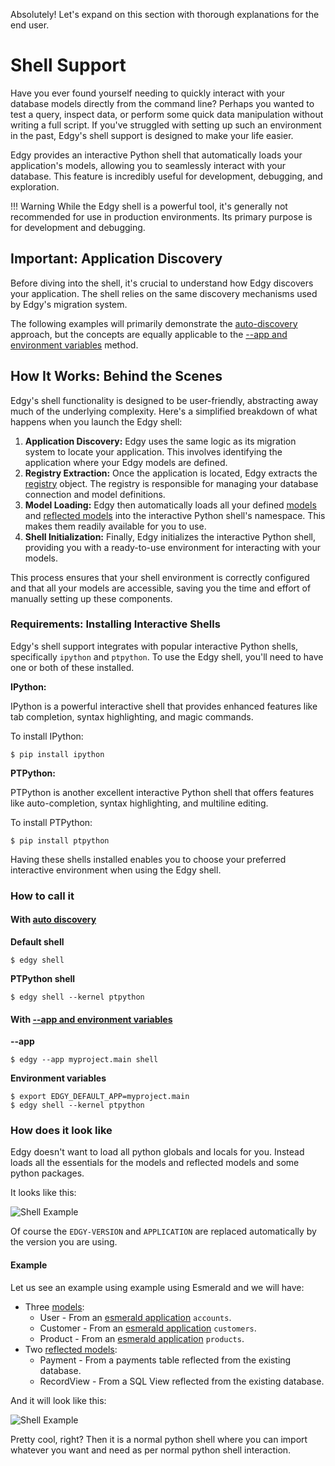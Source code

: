 Absolutely! Let's expand on this section with thorough explanations for the end user.

# Shell Support

Have you ever found yourself needing to quickly interact with your database models directly from the command line? Perhaps you wanted to test a query, inspect data, or perform some quick data manipulation without writing a full script. If you've struggled with setting up such an environment in the past, Edgy's shell support is designed to make your life easier.

Edgy provides an interactive Python shell that automatically loads your application's models, allowing you to seamlessly interact with your database. This feature is incredibly useful for development, debugging, and exploration.

!!! Warning
    While the Edgy shell is a powerful tool, it's generally not recommended for use in production environments. Its primary purpose is for development and debugging.

## Important: Application Discovery

Before diving into the shell, it's crucial to understand how Edgy discovers your application. The shell relies on the same discovery mechanisms used by Edgy's migration system.

The following examples will primarily demonstrate the [auto-discovery](./migrations/discovery.md#auto-discovery) approach, but the concepts are equally applicable to the [--app and environment variables](./migrations/discovery.md#environment-variables) method.

## How It Works: Behind the Scenes

Edgy's shell functionality is designed to be user-friendly, abstracting away much of the underlying complexity. Here's a simplified breakdown of what happens when you launch the Edgy shell:

1.  **Application Discovery:** Edgy uses the same logic as its migration system to locate your application. This involves identifying the application where your Edgy models are defined.
2.  **Registry Extraction:** Once the application is located, Edgy extracts the [registry](./registry.md) object. The registry is responsible for managing your database connection and model definitions.
3.  **Model Loading:** Edgy then automatically loads all your defined [models](./models.md) and [reflected models](./reflection/reflection.md) into the interactive Python shell's namespace. This makes them readily available for you to use.
4.  **Shell Initialization:** Finally, Edgy initializes the interactive Python shell, providing you with a ready-to-use environment for interacting with your models.

This process ensures that your shell environment is correctly configured and that all your models are accessible, saving you the time and effort of manually setting up these components.

### Requirements: Installing Interactive Shells

Edgy's shell support integrates with popular interactive Python shells, specifically `ipython` and `ptpython`. To use the Edgy shell, you'll need to have one or both of these installed.

**IPython:**

IPython is a powerful interactive shell that provides enhanced features like tab completion, syntax highlighting, and magic commands.

To install IPython:

```shell
$ pip install ipython
```

**PTPython:**

PTPython is another excellent interactive Python shell that offers features like auto-completion, syntax highlighting, and multiline editing.

To install PTPython:

```shell
$ pip install ptpython
```

Having these shells installed enables you to choose your preferred interactive environment when using the Edgy shell.

### How to call it

#### With [auto discovery](./migrations/discovery.md#auto-discovery)

**Default shell**

```shell
$ edgy shell
```

**PTPython shell**

```shell
$ edgy shell --kernel ptpython
```

#### With [--app and environment variables](./migrations/discovery.md#environment-variables)

**--app**

```shell
$ edgy --app myproject.main shell
```

**Environment variables**

```shell
$ export EDGY_DEFAULT_APP=myproject.main
$ edgy shell --kernel ptpython
```

### How does it look like

Edgy doesn't want to load all python globals and locals for you. Instead loads all the
essentials for the models and reflected models and some python packages.

It looks like this:

<img src="https://res.cloudinary.com/tarsild/image/upload/v1691426975/packages/edgy/resources/edgy_shell_dqx9bf.png" alt='Shell Example'>

Of course the `EDGY-VERSION` and `APPLICATION` are replaced automatically by the version you are
using.

#### Example

Let us see an example using example using Esmerald and we will have:

* Three [models](./models.md):
    * User - From an [esmerald application][esmerald_application] `accounts`.
    * Customer - From an [esmerald application][esmerald_application] `customers`.
    * Product - From an [esmerald application][esmerald_application] `products`.
* Two [reflected models](./reflection/reflection.md):
    * Payment - From a payments table reflected from the existing database.
    * RecordView - From a SQL View reflected from the existing database.

And it will look like this:

<img src="https://res.cloudinary.com/tarsild/image/upload/v1691427229/packages/edgy/resources/reflected_cdc3rg.png" alt='Shell Example'>

Pretty cool, right? Then it is a normal python shell where you can import whatever you want and
need as per normal python shell interaction.

[esmerald_application]: https://esmerald.dev/management/directives/#create-app
